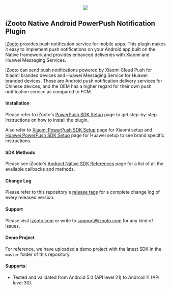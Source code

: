 <p align = "center">
	<img src="https://user-images.githubusercontent.com/60651012/129727793-bc8b8f01-b317-4f1c-bace-c6882b86bff7.png">
</p>

## iZooto Native Android PowerPush Notification Plugin

[iZooto](https://www.izooto.com) provides push notification service for mobile apps. This plugin makes it easy to implement push notifications on your Android app built on the Native framework and provides enhanced deliveries with Xiaomi and Huawei Messaging Services.

iZooto can send push notifications powered by Xiaomi Cloud Push for Xiaomi branded devices and Huawei Messaging Service for Huawei branded devices. These are Android push notification delivery services for Chinese devices, and the OEM has a higher regard for their own push notification service as compared to FCM.

#### Installation

Please refer to iZooto's [PowerPush SDK Setup](https://help.izooto.com/docs/power-push-increase-delivery-rate) page to get step-by-step instructions on how to install the plugin.

Also refer to [Xiaomi PowerPush SDK Setup](https://help.izooto.com/docs/power-push-setting-up-xiaomi-cloud-push) page for Xiaomi setup and [Huawei PowerPush SDK Setup](https://help.izooto.com/docs/power-push-setting-up-huawei-messenger-service) page for Huawei setup to see brand specific instructions.

#### SDK Methods

Please see iZooto's [Android Native SDK References](https://help.izooto.com/docs/sdk-reference) page for a list of all the available callbacks and methods.

#### Change Log

Please refer to this repository's [release tags](https://github.com/izooto-mobile-sdk/xiaomi-sdk/releases) for a complete change log of every released version.

#### Support

Please visit [izooto.com](https://www.izooto.com) or write to [support@izooto.com](mailto:support@izooto.com) for any kind of issues.

#### Demo Project

For reference, we have uploaded a demo project with the latest SDK in the <code>master</code> folder of this repository.

#### Supports:

* Tested and validated from Android 5.0 (API level 21) to Android 11 (API level 30).
